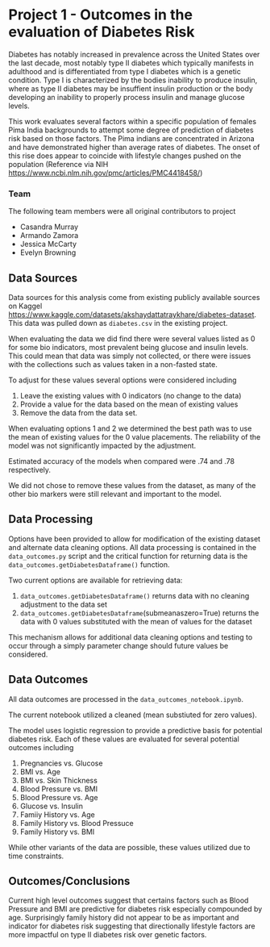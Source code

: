 # Project 1 - Outcomes in the evaluation of Diabetes Risk

Diabetes has notably increased in prevalence across the United States over the last decade, most notably type II diabetes which typically manifests in adulthood and is differentiated from type I diabetes which is a genetic condition.  Type I is characterized by the bodies inability to produce insulin, where as type II diabetes may be insuffient insulin production or the body developing an inability to properly process insulin and manage glucose levels.  

This work evaluates several factors within a specific population of females Pima India backgrounds to attempt some degree of prediction of diabetes risk based on those factors.  The Pima indians are concentrated in Arizona and have demonstrated higher than average rates of diabetes. The onset of this rise does appear to coincide with lifestyle changes pushed on the population (Reference via NIH https://www.ncbi.nlm.nih.gov/pmc/articles/PMC4418458/)

### Team

The following team members were all original contributors to project
- Casandra Murray
- Armando Zamora
- Jessica McCarty
- Evelyn Browning

## Data Sources
Data sources for this analysis come from existing publicly available sources on Kaggel https://www.kaggle.com/datasets/akshaydattatraykhare/diabetes-dataset.  This data was pulled down as ```diabetes.csv``` in the existing project. 

When evaluating the data we did find there were several values listed as 0 for some bio indicators, most prevalent being glucose and insulin levels.  This could mean that data was simply not collected, or there were issues with the collections such as values taken in a non-fasted state.  

To adjust for these values several options were considered including
1. Leave the existing values with 0 indicators (no change to the data)
2. Provide a value for the data based on the mean of existing values
3. Remove the data from the data set.

When evaluating options 1 and 2 we determined the best path was to use the mean of existing values for the 0 value placements.  The reliability of the model was not significantly impacted by the adjustment.

Estimated accuracy of the models when compared were .74 and .78 respectively. 

We did not chose to remove these values from the dataset, as many of the other bio markers were still relevant and important to the model.  


## Data Processing

Options have been provided to allow for modification of the existing dataset and alternate data cleaning options.  All data processing is contained in the ```data_outcomes.py``` script and the critical function for returning data is the ```data_outcomes.getDiabetesDataframe()``` function.

Two current options are available for retrieving data:

1. ```data_outcomes.getDiabetesDataframe()``` returns data with no cleaning adjustment to the data set
2. ```data_outcomes.getDiabetesDataframe```(submeanaszero=True) returns the data with 0 values substituted with the mean of values for the dataset

This mechanism allows for additional data cleaning options and testing to occur through a simply parameter change should future values be considered. 

## Data Outcomes

All data outcomes are processed in the ```data_outcomes_notebook.ipynb```. 

The current notebook utilized a cleaned (mean substiuted for zero values).

The model uses logistic regression to provide a predictive basis for potential diabetes risk.  Each of these values are evaluated for several potential outcomes including

1. Pregnancies vs. Glucose
2. BMI vs. Age
3. BMI vs. Skin Thickness
4. Blood Pressure vs. BMI
5. Blood Pressure vs. Age
6. Glucose vs. Insulin
7. Famiiy History vs. Age
8. Family History vs. Blood Pressuce
9. Family History vs. BMI

While other variants of the data are possible, these values utilized due to time constraints. 

## Outcomes/Conclusions

Current high level outcomes suggest that certains factors such as Blood Pressure and BMI are predictive for diabetes risk especially compounded by age.  Surprisingly family history did not appear to be as important and indicator for diabetes risk suggesting that directionally lifestyle factors are more impactful on type II diabetes risk over genetic factors. 
